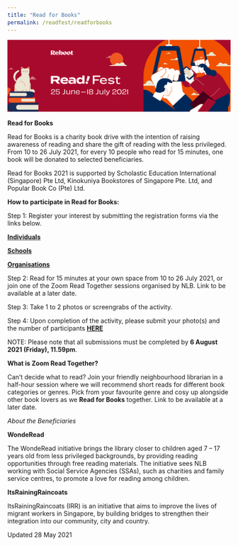 ```yaml
---
title: "Read for Books"
permalink: /readfest/readforbooks
---
```


![banner RF](\images\RF_WebsiteHeader.png)

**Read for Books**

Read for Books is a charity book drive with the intention of raising awareness of reading and share the gift of reading with the less privileged. From 10 to 26 July 2021, for every 10 people who read for 15 minutes, one book will be donated to selected beneficiaries. 

Read for Books 2021 is supported by Scholastic Education International (Singapore) Pte Ltd, Kinokuniya Bookstores of Singapore Pte. Ltd, and Popular Book Co (Pte) Ltd.



**How to participate in Read for Books:**

Step 1: Register your interest by submitting the registration forms via the links below.

**[Individuals](https://go.gov.sg/rfb-individual)**  

**[Schools](https://go.gov.sg/rfb-school)**  

**[Organisations](https://go.gov.sg/rfb-organisation)**  

Step 2: Read for 15 minutes at your own space from 10 to 26 July 2021, or join one of the Zoom Read Together sessions organised by NLB. Link to be available at a later date.

Step 3: Take 1 to 2 photos or screengrabs of the activity.

Step 4: Upon completion of the activity, please submit your photo(s) and the number of participants **[HERE](https://go.gov.sg/rfb-submit)**  

NOTE: Please note that all submissions must be completed by **6 August 2021 (Friday), 11.59pm**.



**What is Zoom Read Together?**

Can’t decide what to read? Join your friendly neighbourhood librarian in a half-hour session where we will recommend short reads for different book categories or genres. Pick from your favourite genre and cosy up alongside other book lovers as we **Read for Books** together. Link to be available at a later date.

 

*About the Beneficiaries*

**WondeRead**

The WondeRead initiative brings the library closer to children aged 7 – 17 years old from less privileged backgrounds, by providing reading opportunities through free reading materials. The initiative sees NLB working with Social Service Agencies (SSAs), such as charities and family service centres, to promote a love for reading among children. 

**ItsRainingRaincoats**

ItsRainingRaincoats (IRR) is an initiative that aims to improve the lives of migrant workers in Singapore, by building bridges to strengthen their integration into our community, city and country.



Updated 28 May 2021

